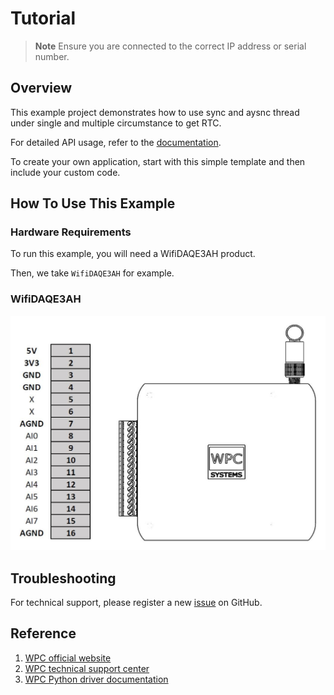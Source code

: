# Tutorial
> **Note**
> Ensure you are connected to the correct IP address or serial number.

## Overview

This example project demonstrates how to use sync and aysnc thread under single and multiple circumstance to get RTC.

For detailed API usage, refer to the [documentation](https://wpc-systems-ltd.github.io/WPC_Python_driver_release/).

To create your own application, start with this simple template and then include your custom code.

## How To Use This Example

### Hardware Requirements

To run this example, you will need a WifiDAQE3AH product.

Then, we take `WifiDAQE3AH` for example.

### WifiDAQE3AH

<img src="https://github.com/WPC-Systems-Ltd/WPC_Python_driver_release/blob/main/Reference/Pinouts/pinout-WifiDAQE3AH.JPG" alt="drawing" width="600"/>

## Troubleshooting

For technical support, please register a new [issue](https://github.com/WPC-Systems-Ltd/WPC_Python_driver_release/issues) on GitHub.

## Reference

1. [WPC official website](https://www.wpc.com.tw/)
2. [WPC technical support center](https://wpc.super.site/)
3. [WPC Python driver documentation](https://wpc-systems-ltd.github.io/WPC_Python_driver_release/)